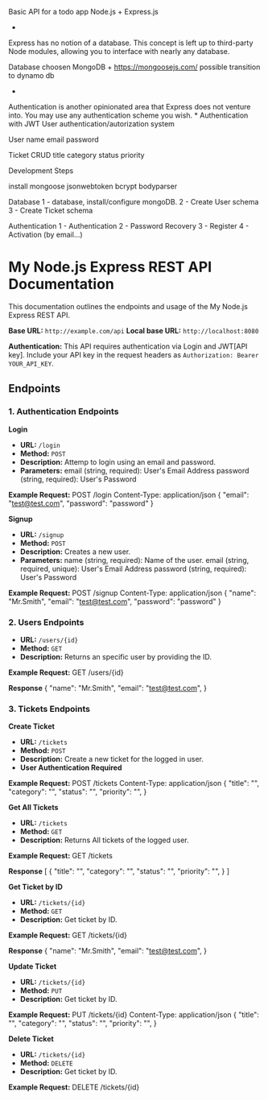 Basic API for a todo app
Node.js + Express.js

*
Express has no notion of a database. This concept is left up to third-party Node modules, allowing you to interface with nearly any database.

Database choosen
MongoDB + https://mongoosejs.com/
possible transition to dynamo db

*
Authentication is another opinionated area that Express does not venture into. You may use any authentication scheme you wish.
*
Authentication with JWT
User authentication/autorization system







User
    name
    email
    password

Ticket CRUD
    title
    category
    status
    priority

Development Steps

install 
mongoose jsonwebtoken bcrypt bodyparser

Database
1 - database, install/configure mongoDB.
2 - Create User schema
3 - Create Ticket schema

Authentication
1 - Authentication
2 - Password Recovery
3 - Register
4 - Activation (by email...)


# My Node.js Express REST API Documentation
This documentation outlines the endpoints and usage of the My Node.js Express REST API.

**Base URL:** `http://example.com/api`
**Local base URL:** `http://localhost:8080`

**Authentication:** This API requires authentication via Login and JWT[API key]. Include your API key in the request headers as `Authorization: Bearer YOUR_API_KEY`.

## Endpoints

### 1. Authentication Endpoints

**Login**
- **URL:** `/login`
- **Method:** `POST`
- **Description:** Attemp to login using an email and password.
- **Parameters:** 
    email (string, required): User's Email Address
    password (string, required): User's Password

**Example Request:**
POST /login
Content-Type: application/json
{
    "email": "test@test.com",
    "password": "password"
}

**Signup**
- **URL:** `/signup`
- **Method:** `POST`
- **Description:** Creates a new user.
- **Parameters:** 
    name (string, required): Name of the user.
    email (string, required, unique): User's Email Address
    password (string, required): User's Password

**Example Request:**
POST /signup
Content-Type: application/json
{
    "name": "Mr.Smith",
    "email": "test@test.com",
    "password": "password"
}

### 2. Users Endpoints

- **URL:** `/users/{id}`
- **Method:** `GET`
- **Description:** Returns an specific user by providing the ID.

**Example Request:**
GET /users/{id}

**Response**
{
    "name": "Mr.Smith",
    "email": "test@test.com",
}

### 3. Tickets Endpoints

**Create Ticket**
- **URL:** `/tickets`
- **Method:** `POST`
- **Description:** Create a new ticket for the logged in user.
- **User Authentication Required**

**Example Request:**
POST /tickets
Content-Type: application/json
{
    "title": "",
    "category": "",
    "status": "",
    "priority": "",
}

**Get All Tickets**
- **URL:** `/tickets`
- **Method:** `GET`
- **Description:** Returns All tickets of the logged user.

**Example Request:**
GET /tickets

**Response**
[
    {
        "title": "",
        "category": "",
        "status": "",
        "priority": "",
    }
]

**Get Ticket by ID**
- **URL:** `/tickets/{id}`
- **Method:** `GET`
- **Description:** Get ticket by ID.

**Example Request:**
GET /tickets/{id}

**Response**
{
    "name": "Mr.Smith",
    "email": "test@test.com",
}

**Update Ticket**
- **URL:** `/tickets/{id}`
- **Method:** `PUT`
- **Description:** Get ticket by ID.

**Example Request:**
PUT /tickets/{id}
Content-Type: application/json
{
    "title": "",
    "category": "",
    "status": "",
    "priority": "",
}

**Delete Ticket**
- **URL:** `/tickets/{id}`
- **Method:** `DELETE`
- **Description:** Get ticket by ID.

**Example Request:**
DELETE /tickets/{id}
